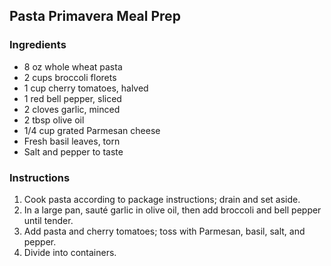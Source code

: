 ## Pasta Primavera Meal Prep
### Ingredients
- 8 oz whole wheat pasta
- 2 cups broccoli florets
- 1 cup cherry tomatoes, halved
- 1 red bell pepper, sliced
- 2 cloves garlic, minced
- 2 tbsp olive oil
- 1/4 cup grated Parmesan cheese
- Fresh basil leaves, torn
- Salt and pepper to taste

### Instructions
1. Cook pasta according to package instructions; drain and set aside.
2. In a large pan, sauté garlic in olive oil, then add broccoli and bell pepper until tender.
3. Add pasta and cherry tomatoes; toss with Parmesan, basil, salt, and pepper.
4. Divide into containers.
